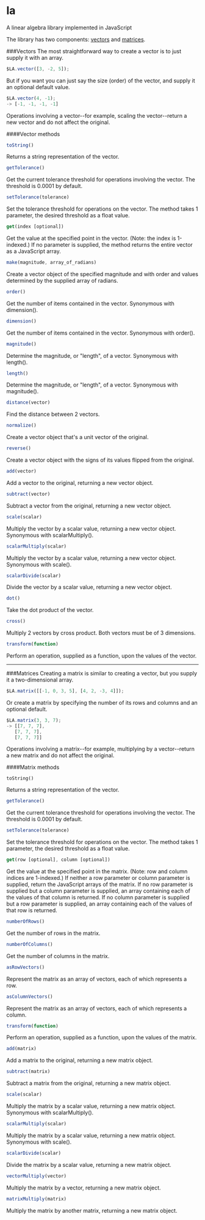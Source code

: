 la
==

A linear algebra library implemented in JavaScript

The library has two components: [vectors](#vectors) and [matrices](#matrices).


###Vectors<a id="vectors"></a>
The most straightforward way to create a vector is to just supply it with an array.

```JavaScript
$LA.vector([3, -2, 5]);
```

But if you want you can just say the size (order) of the vector, and supply it an optional default value.

```JavaScript
$LA.vector(4, -1);
-> [-1, -1, -1, -1]
```

Operations involving a vector--for example, scaling the vector--return a new vector and do not affect the original.

####Vector methods
```JavaScript
toString()
```
Returns a string representation of the vector.

```JavaScript
getTolerance()
```
Get the current tolerance threshold for operations involving the vector.  The threshold is 0.0001 by default.

```JavaScript
setTolerance(tolerance)
```
Set the tolerance threshold for operations on the vector.  The method takes 1 parameter, the desired threshold as a float value.

```JavaScript
get(index [optional])
```
Get the value at the specified point in the vector.  (Note: the index is 1-indexed.)  If no parameter is supplied, the method returns the entire vector as a JavaScript array.  

```JavaScript
make(magnitude, array_of_radians)
```
Create a vector object of the specified magnitude and with order and values determined by the supplied array of radians. 

```JavaScript
order()
```
Get the number of items contained in the vector.  Synonymous with dimension().

```JavaScript
dimension()
```
Get the number of items contained in the vector.  Synonymous with order().

```JavaScript
magnitude()
```
Determine the magnitude, or "length", of a vector.  Synonymous with length().

```JavaScript
length()
```
Determine the magnitude, or "length", of a vector.  Synonymous with magnitude().

```JavaScript
distance(vector)
```
Find the distance between 2 vectors.

```JavaScript
normalize()
```
Create a vector object that's a unit vector of the original.

```JavaScript
reverse()
```
Create a vector object with the signs of its values flipped from the original.

```JavaScript
add(vector)
```
Add a vector to the original, returning a new vector object.

```JavaScript
subtract(vector)
```
Subtract a vector from the original, returning a new vector object.

```JavaScript
scale(scalar)
```
Multiply the vector by a scalar value, returning a new vector object.  Synonymous with scalarMultiply().

```JavaScript
scalarMultiply(scalar)
```
Multiply the vector by a scalar value, returning a new vector object.  Synonymous with scale().

```JavaScript
scalarDivide(scalar)
```
Divide the vector by a scalar value, returning a new vector object.

```JavaScript
dot()
```
Take the dot product of the vector.

```JavaScript
cross()
```
Multiply 2 vectors by cross product.  Both vectors must be of 3 dimensions.

```JavaScript
transform(function)
```
Perform an operation, supplied as a function, upon the values of the vector.

***

###Matrices<a id="matrices"></a>
Creating a matrix is similar to creating a vector, but you supply it a two-dimensional array.

```JavaScript
$LA.matrix([[-1, 0, 3, 5], [4, 2, -3, 4]]);
```

Or create a matrix by specifying the number of its rows and columns and an optional default.

```JavaScript
$LA.matrix(3, 3, 7);
-> [[7, 7, 7],
   [7, 7, 7],
   [7, 7, 7]]
```

Operations involving a matrix--for example, multiplying by a vector--return a new matrix and do not affect the original.

####Matrix methods
```
toString()
```
Returns a string representation of the vector.

```JavaScript
getTolerance()
```
Get the current tolerance threshold for operations involving the vector.  The threshold is 0.0001 by default.

```JavaScript
setTolerance(tolerance)
```
Set the tolerance threshold for operations on the vector.  The method takes 1 parameter, the desired threshold as a float value.

```JavaScript
get(row [optional], column [optional])
```
Get the value at the specified point in the matrix.  (Note: row and column indices are 1-indexed.)  If neither a row parameter or column parameter is supplied, return the JavaScript arrays of the matrix.  If no row parameter is supplied but a column parameter is supplied, an array containing each of the values of that column is returned.  If no column parameter is supplied but a row parameter is supplied, an array containing each of the values of that row is returned.

```JavaScript
numberOfRows()
```
Get the number of rows in the matrix.

```JavaScript
numberOfColumns()
```
Get the number of columns in the matrix.

```JavaScript
asRowVectors()
```
Represent the matrix as an array of vectors, each of which represents a row.

```JavaScript
asColumnVectors()
```
Represent the matrix as an array of vectors, each of which represents a column.

```JavaScript
transform(function)
```
Perform an operation, supplied as a function, upon the values of the matrix.

```JavaScript
add(matrix)
```
Add a matrix to the original, returning a new matrix object.

```JavaScript
subtract(matrix)
```
Subtract a matrix from the original, returning a new matrix object.

```JavaScript
scale(scalar)
```
Multiply the matrix by a scalar value, returning a new matrix object.  Synonymous with scalarMultiply().

```JavaScript
scalarMultiply(scalar)
```
Multiply the matrix by a scalar value, returning a new matrix object.  Synonymous with scale().

```JavaScript
scalarDivide(scalar)
```
Divide the matrix by a scalar value, returning a new matrix object.

```JavaScript
vectorMultiply(vector)
```
Multiply the matrix by a vector, returning a new matrix object.

```JavaScript
matrixMultiply(matrix)
```
Multiply the matrix by another matrix, returning a new matrix object.
